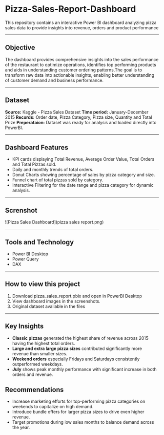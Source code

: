 # Pizza-Sales-Report-Dashboard
This repository contains an interactive Power BI dashboard analyzing pizza sales data to provide insights into revenue, orders and product performance

---

## Objective
The dashboard provides comprehensive insights into the sales performance of the restaurant to optimize operations, identifies top performing products  and aids in understanding customer ordering patterns.The goal is to transform raw data into actionable insights, enabling better understanding of customer demand and business performance.

---

## Dataset
**Source:** Kaggle - Pizza Sales Dataset
**Time period:** January-December 2015
**Records:** Order date, Pizza Category, Pizza size, Quantity and Total Prize
**Preperataion:** Dataset was ready for analysis and loaded directly into PowerBI.

---
## Dashboard Features
- KPI cards displaying Total Revenue, Average Order Value, Total Orders and Total Pizzas sold.
- Daily and monthly trends of total orders.
- Donut Charts showing percentage of sales by pizza category and size.
- Funnel chart of total pizzas sold by category.
- Interactive Filtering for the date range and pizza category for dynamic analysis.

---

## Screnshot
![Pizza Sales Dashboard](pizza sales report.png)

---

## Tools and Technology
- Power BI Desktop
- Power Query
- DAX

---

## How to view this project
1. Download pizza_sales_report.pbix and open in PowerBI Desktop
2. View dashboard images in the screenshots.
3. Original dataset available in the files


---

## Key Insights
- **Classic pizzas** generated the highest share of revenue across 2015 having the highest total orders.
- **Large and extra large pizza sizes** contributed significantly more revenue than smaller sizes.
- **Weekend orders** especially Fridays and Saturdays consistently outperformed weekdays.
- **July** shows peak monthly performance with significant increase in both orders and revenue.

## Recommendations
- Increase marketing efforts for top-performing pizza categories on weekends to capitalize on high demand.
- Introduce bundle offers for larger pizza sizes to drive even higher revenue.
- Target promotions during low sales months to balance demand across the year.




















